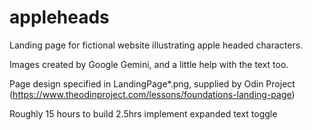 # appleheads
Landing page for fictional website illustrating apple headed characters.  

Images created by Google Gemini, and a little help with the text too.

Page design specified in LandingPage*.png, supplied by Odin Project 
(https://www.theodinproject.com/lessons/foundations-landing-page)

Roughly 15 hours to build
2.5hrs implement expanded text toggle